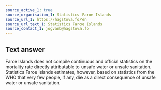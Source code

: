 ```yaml
---
source_active_1: true
source_organisation_1: Statistics Faroe Islands
source_url_1: https://hagstova.fo/en
source_url_text_1: Statistics Faroe Islands
source_contact_1: jogvanb@hagstova.fo
---
```

## Text answer  
Faroe Islands does not compile continuous and official statistics on the mortality rate directly attributable to unsafe water or unsafe sanitation. Statistics Faroe Islands estimates, however, based on statistics from the WHO that very few people, if any, die as a direct consequence of unsafe water or unsafe sanitation.
